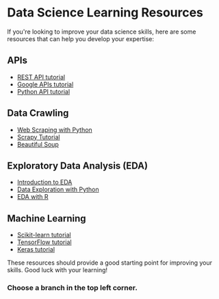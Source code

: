 # Data Science Learning Resources

If you're looking to improve your data science skills, here are some resources that can help you develop your expertise:

## APIs

- [REST API tutorial](https://restfulapi.net/)
- [Google APIs tutorial](https://developers.google.com/apis-explorer/)
- [Python API tutorial](https://realpython.com/api-integration-in-python/)

## Data Crawling

- [Web Scraping with Python](https://www.datacamp.com/community/tutorials/web-scraping-using-python)
- [Scrapy Tutorial](https://docs.scrapy.org/en/latest/intro/tutorial.html)
- [Beautiful Soup](https://www.crummy.com/software/BeautifulSoup/bs4/doc/)

## Exploratory Data Analysis (EDA)

- [Introduction to EDA](https://towardsdatascience.com/exploratory-data-analysis-8fc1cb20fd15)
- [Data Exploration with Python](https://www.datacamp.com/community/tutorials/exploratory-data-analysis-python)
- [EDA with R](https://www.analyticsvidhya.com/blog/2021/03/understanding-exploratory-data-analysis-eda-with-r/)

## Machine Learning

- [Scikit-learn tutorial](https://scikit-learn.org/stable/tutorial/index.html)
- [TensorFlow tutorial](https://www.tensorflow.org/tutorials)
- [Keras tutorial](https://www.tensorflow.org/guide/keras/sequential_model)

These resources should provide a good starting point for improving your skills. Good luck with your learning!




### Choose a branch in the top left corner.
